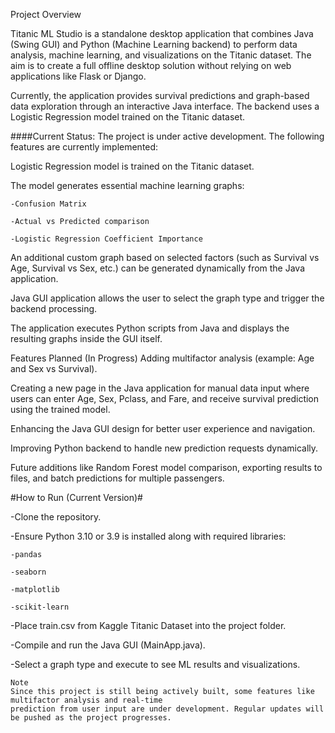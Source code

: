 Project Overview

Titanic ML Studio is a standalone desktop application that combines Java (Swing GUI) and Python (Machine Learning backend) to perform data analysis, machine learning, and visualizations on the Titanic dataset.
The aim is to create a full offline desktop solution without relying on web applications like Flask or Django.

Currently, the application provides survival predictions and graph-based data exploration through an interactive Java interface. The backend uses a Logistic Regression model trained on the Titanic dataset.


####Current Status:
The project is under active development. The following features are currently implemented:

Logistic Regression model is trained on the Titanic dataset.

The model generates essential machine learning graphs:

	-Confusion Matrix

	-Actual vs Predicted comparison

	-Logistic Regression Coefficient Importance

An additional custom graph based on selected factors (such as Survival vs Age, Survival vs Sex, etc.) can be generated dynamically from the Java application.

Java GUI application allows the user to select the graph type and trigger the backend processing.

The application executes Python scripts from Java and displays the resulting graphs inside the GUI itself.

Features Planned (In Progress)
Adding multifactor analysis (example: Age and Sex vs Survival).

Creating a new page in the Java application for manual data input where users can enter Age, Sex, Pclass, and Fare, and receive survival prediction using the trained model.

Enhancing the Java GUI design for better user experience and navigation.

Improving Python backend to handle new prediction requests dynamically.

Future additions like Random Forest model comparison, exporting results to files, and batch predictions for multiple passengers.



#How to Run (Current Version)#

-Clone the repository.

-Ensure Python 3.10 or 3.9 is installed along with required libraries:

	-pandas

	-seaborn

	-matplotlib

	-scikit-learn

-Place train.csv from Kaggle Titanic Dataset into the project folder.

-Compile and run the Java GUI (MainApp.java).

-Select a graph type and execute to see ML results and visualizations.

	Note
	Since this project is still being actively built, some features like multifactor analysis and real-time 	
 	prediction from user input are under development. Regular updates will be pushed as the project progresses.
